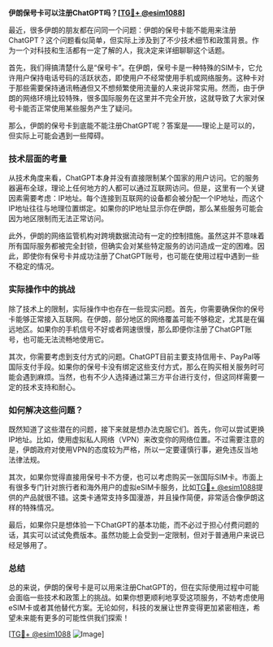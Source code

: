 **伊朗保号卡可以注册ChatGPT吗？[[TG💪+ @esim1088](https://t.me/s/esim1088)]**

最近，很多伊朗的朋友都在问同一个问题：伊朗的保号卡能不能用来注册ChatGPT？这个问题看似简单，但实际上涉及到了不少技术细节和政策背景。作为一个对科技和生活都有一定了解的人，我决定来详细聊聊这个话题。

首先，我们得搞清楚什么是“保号卡”。在伊朗，保号卡是一种特殊的SIM卡，它允许用户保持电话号码的活跃状态，即使用户不经常使用手机或网络服务。这种卡对于那些需要保持通讯畅通但又不想频繁使用流量的人来说非常实用。然而，由于伊朗的网络环境比较特殊，很多国际服务在这里并不完全开放，这就导致了大家对保号卡能否正常使用某些服务产生了疑问。

那么，伊朗的保号卡到底能不能注册ChatGPT呢？答案是——理论上是可以的，但实际上可能会遇到一些障碍。

### **技术层面的考量**

从技术角度来看，ChatGPT本身并没有直接限制某个国家的用户访问。它的服务器遍布全球，理论上任何地方的人都可以通过互联网访问。但是，这里有一个关键因素需要考虑：IP地址。每个连接到互联网的设备都会被分配一个IP地址，而这个IP地址往往与地理位置绑定。如果你的IP地址显示你在伊朗，那么某些服务可能会因为地区限制而无法正常访问。

此外，伊朗的网络监管机构对跨境数据流动有一定的控制措施。虽然这并不意味着所有国际服务都被完全封锁，但确实会对某些特定服务的访问造成一定的困难。因此，即使你有保号卡并成功注册了ChatGPT账号，也可能在使用过程中遇到一些不稳定的情况。

### **实际操作中的挑战**

除了技术上的限制，实际操作中也存在一些现实问题。首先，你需要确保你的保号卡能够正常接入互联网。在伊朗，部分地区的网络覆盖可能不够稳定，尤其是在偏远地区。如果你的手机信号不好或者网速很慢，那么即便你注册了ChatGPT账号，也可能无法流畅地使用它。

其次，你需要考虑到支付方式的问题。ChatGPT目前主要支持信用卡、PayPal等国际支付手段。如果你的保号卡没有绑定这些支付方式，那么在购买相关服务时可能会遇到麻烦。当然，也有不少人选择通过第三方平台进行支付，但这同样需要一定的技术支持和耐心。

### **如何解决这些问题？**

既然知道了这些潜在的问题，接下来就是想办法克服它们。首先，你可以尝试更换IP地址。比如，使用虚拟私人网络（VPN）来改变你的网络位置。不过需要注意的是，伊朗政府对使用VPN的态度较为严格，所以一定要谨慎行事，避免违反当地法律法规。

其次，如果你觉得直接用保号卡不方便，也可以考虑购买一张国际SIM卡。市面上有很多专门针对旅行者和海外用户的虚拟eSIM卡服务，比如[TG💪+ @esim1088](https://t.me/s/esim1088)提供的产品就很不错。这类卡通常支持多国漫游，并且操作简便，非常适合像伊朗这样的特殊情况。

最后，如果你只是想体验一下ChatGPT的基本功能，而不必过于担心付费问题的话，其实可以试试免费版本。虽然功能上会受到一定限制，但对于普通用户来说已经足够用了。

### **总结**

总的来说，伊朗的保号卡是可以用来注册ChatGPT的，但在实际使用过程中可能会面临一些技术和政策上的挑战。如果你想更顺利地享受这项服务，不妨考虑使用eSIM卡或者其他替代方案。无论如何，科技的发展让世界变得更加紧密相连，希望未来能有更多的可能性供我们探索！

[[TG💪+ @esim1088](https://t.me/s/esim1088) ![Image](https://i.postimg.cc/4NQfJmqS/Snipaste-2025-05-13-00-14-12.png)]
